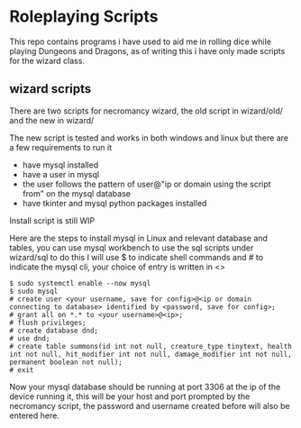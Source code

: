 # Roleplaying Scripts
This repo contains programs i have used to aid me in rolling dice while playing Dungeons and Dragons, as of writing this i have only made scripts for the wizard class.

## wizard scripts
There are two scripts for necromancy wizard, the old script in wizard/old/ and the new in wizard/

The new script is tested and works in both windows and linux but there are a few requirements to run it
* have mysql installed
* have a user in mysql
* the user follows the pattern of user@"ip or domain using the script from" on the mysql database
* have tkinter and mysql python packages installed

Install script is still WIP

Here are the steps to install mysql in Linux and relevant database and tables, you can use mysql workbench to use the sql scripts under wizard/sql to do this
I will use $ to indicate shell commands and # to indicate the mysql cli, your choice of entry is written in <>
```shell
$ sudo systemctl enable --now mysql
$ sudo mysql
# create user <your username, save for config>@<ip or domain connecting to database> identified by <password, save for config>;
# grant all on *.* to <your username>@<ip>;
# flush privileges;
# create database dnd;
# use dnd;
# create table summons(id int not null, creature_type tinytext, health int not null, hit_modifier int not null, damage_modifier int not null, permanent boolean not null);
# exit
```
Now your mysql database should be running at port 3306 at the ip of the device running it, this will be your host and port prompted by the necromancy script, the password and username created before will also be entered here.
